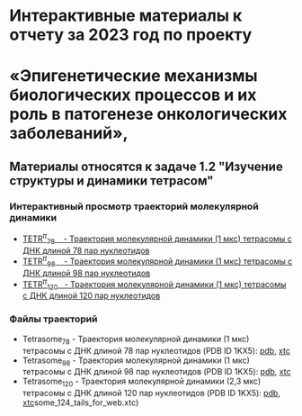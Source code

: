 # Интерактивные материалы к отчету за 2023 год по проекту 
# «Эпигенетические механизмы биологических процессов и их роль в патогенезе онкологических заболеваний»,
## Материалы относятся к задаче 1.2 "Изучение структуры и динамики тетрасом"

### Интерактивный просмотр траекторий молекулярной динамики 
- [TETR<sup><i>tt</i></sup><sub>78</sub> &nbsp;&nbsp; - Траектория молекулярной динамики (1 мкс) тетрасомы с ДНК длиной 78 пар нуклеотидов](Tetrasome80_trj_preview)
- [TETR<sup><i>tt</i></sup><sub>98</sub> &nbsp;&nbsp; - Траектория молекулярной динамики (1 мкс) тетрасомы с ДНК длиной 98 пар нуклеотидов](Tetrasome100_trj_preview)
- [TETR<sup><i>tt</i></sup><sub>120</sub> &nbsp; - Траектория молекулярной динамики (1 мкс) тетрасомы с ДНК длиной 120 пар нуклеотидов](Tetrasome120_trj_preview)

### Файлы траекторий 
- Tetrasome<sub>78</sub> - Траектория молекулярной динамики (1 мкс) тетрасомы с ДНК длиной 78 пар нуклеотидов (PDB ID 1KX5): [pdb](trj/h3-h4_2_tm_80DNA_for_web.pdb), [xtc](trj/h3-h4_2_tm_80DNA_for_web.xtc)
- Tetrasome<sub>98</sub> - Траектория молекулярной динамики (1 мкс) тетрасомы с ДНК длиной 98 пар нуклеотидов (PDB ID 1KX5): [pdb](trj/h3-h4_2_tm_100DNA_for_web.pdb), [xtc](trj/h3-h4_2_tm_100DNA_for_web.xtc)
- Tetrasome<sub>120</sub> - Траектория молекулярной динамики (2,3 мкс) тетрасомы с ДНК длиной 120 пар нуклеотидов (PDB ID 1KX5): [pdb](trj/h3-h4_2_tm_120DNA_for_web.pdb), [xtc](trj/h3-h4_2_tm_120DNA_for_web.xtc)some_124_tails_for_web.xtc)

